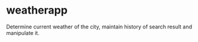 # weatherapp
Determine current weather of the city, maintain history of search result and manipulate it.
